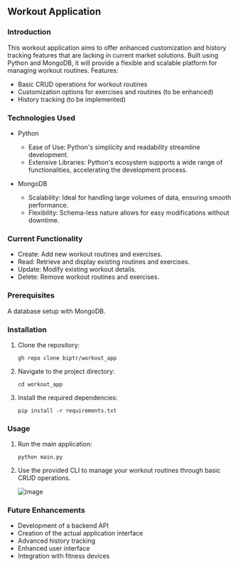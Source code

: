 ##  Workout Application

### Introduction

This workout application aims to offer enhanced customization and history tracking features that are lacking in current market solutions. Built using Python and MongoDB, it will provide a flexible and scalable platform for managing workout routines.
Features:

* Basic CRUD operations for workout routines
* Customization options for exercises and routines (to be enhanced)
* History tracking (to be implemented)
  

### Technologies Used
* Python

    * Ease of Use: Python's simplicity and readability streamline development.
    * Extensive Libraries: Python's ecosystem supports a wide range of functionalities, accelerating the development process.

* MongoDB

    * Scalability: Ideal for handling large volumes of data, ensuring smooth performance.
    * Flexibility: Schema-less nature allows for easy modifications without downtime.
 
  
### Current Functionality

* Create: Add new workout routines and exercises.
* Read: Retrieve and display existing routines and exercises.
* Update: Modify existing workout details.
* Delete: Remove workout routines and exercises.

### Prerequisites

A database setup with MongoDB.


### Installation

1. Clone the repository:
   
    ```
    gh repo clone biptr/workout_app
    ```

3. Navigate to the project directory:
   
    ```
    cd workout_app
    ```
    
5. Install the required dependencies:

    ```
    pip install -r requirements.txt
    ```

    
### Usage

1. Run the main application:

    ```
    python main.py
    ```

2. Use the provided CLI to manage your workout routines through basic CRUD operations.
   
    ![image](https://github.com/biptr/workout_app/assets/152027018/46ff1f43-bafb-4af0-909e-cf64bcc7d679)




### Future Enhancements

* Development of a backend API
* Creation of the actual application interface
* Advanced history tracking
* Enhanced user interface
* Integration with fitness devices

